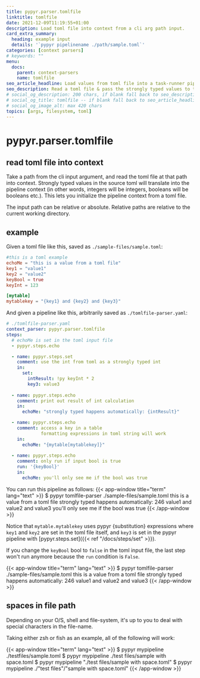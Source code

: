 ```yaml
---
title: pypyr.parser.tomlfile
linktitle: tomlfile
date: 2021-12-09T11:19:55+01:00
description: Load toml file into context from a cli arg path input.
card_extra_summary:
  heading: example input
  details: '`pypyr pipelinename ./path/sample.toml`'
categories: [context parsers]
# keywords: ""
menu:
  docs:
    parent: context-parsers
    name: tomlfile
seo_article_headline: Load values from toml file into a task-runner pipeline.
seo_description: Read a toml file & pass the strongly typed values to the pipeline's context to use the toml values inside pipeline.
# social_og_description: 200 chars, if blank fall back to seo_description then description
# social_og_title: tomlfile -- if blank fall back to seo_article_headline > .Title. Max 70 chars
# social_og_image_alt: max 420 chars
topics: [args, filesystem, toml]
---
```

# pypyr.parser.tomlfile
## read toml file into context
Take a path from the cli input argument, and read the toml file at that path
into context. Strongly typed values in the source toml will translate into the
pipeline context (in other words, integers will be integers, booleans will be
booleans etc.). This lets you initialize the pipeline context from a toml file.

The input path can be relative or absolute. Relative paths are relative to the
current working directory.

## example
Given a toml file like this, saved as `./sample-files/sample.toml`:

```toml
#this is a toml example
echoMe = "this is a value from a toml file"
key1 = "value1"
key2 = "value2"
keyBool = true
keyInt = 123

[mytable]
mytablekey = "{key1} and {key2} and {key3}"
```

And given a pipeline like this, arbitrarily saved as `./tomlfile-parser.yaml`:

```yaml
# ./tomlfile-parser.yaml
context_parser: pypyr.parser.tomlfile
steps:
  # echoMe is set in the toml input file
  - pypyr.steps.echo

  - name: pypyr.steps.set
    comment: use the int from toml as a strongly typed int
    in:
      set:
        intResult: !py keyInt * 2
        key3: value3
  
  - name: pypyr.steps.echo
    comment: print out result of int calculation
    in:
      echoMe: "strongly typed happens automatically: {intResult}"

  - name: pypyr.steps.echo
    comment: access a key in a table
             formatting expressions in toml string will work
    in:
      echoMe: "{mytable[mytablekey]}"
    
  - name: pypyr.steps.echo
    comment: only run if input bool is true
    run: '{keyBool}'
    in:
      echoMe: you'll only see me if the bool was true
```

You can run this pipeline as follows:
{{< app-window title="term" lang="text" >}}
$ pypyr tomlfile-parser ./sample-files/sample.toml
this is a value from a toml file
strongly typed happens automatically: 246
value1 and value2 and value3
you'll only see me if the bool was true
{{< /app-window >}}

Notice that `mytable.mytablekey` uses pypyr {substitution} expressions where
`key1` and `key2` are set in the toml file itself, and `key3` is set in the
pypyr pipeline with [pypyr.steps.set]({{< ref "/docs/steps/set" >}}).

If you change the `keyBool` bool to `false` in the toml input file, the last
step won't run anymore because the `run` condition is `False`.

{{< app-window title="term" lang="text" >}}
$ pypyr tomlfile-parser ./sample-files/sample.toml
this is a value from a toml file
strongly typed happens automatically: 246
value1 and value2 and value3
{{< /app-window >}}

## spaces in file path
Depending on your O/S, shell and file-system, it's up to you to deal with 
special characters in the file-name. 

Taking either zsh or fish as an example, all of the following will work:

{{< app-window title="term" lang="text" >}}
$ pypyr mypipeline ./testfiles/sample.toml
$ pypyr mypipeline ./test files/sample with space.toml
$ pypyr mypipeline "./test files/sample with space.toml"
$ pypyr mypipeline ./"test files"/"sample with space.toml"
{{< /app-window >}}